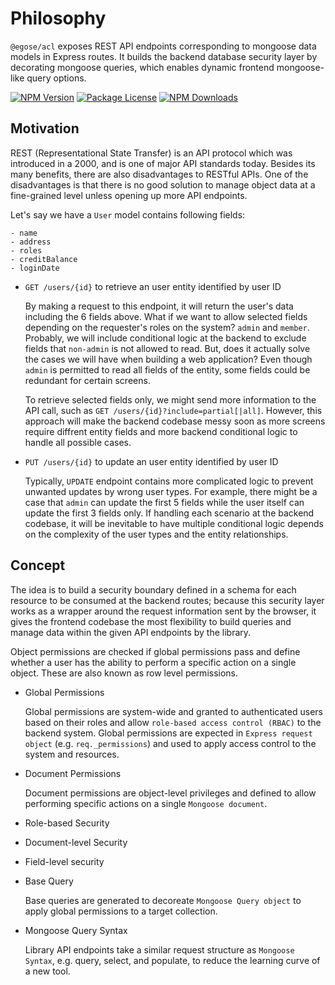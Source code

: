 # Philosophy

`@egose/acl` exposes REST API endpoints corresponding to mongoose data models in Express routes. It builds the backend database security layer by decorating mongoose queries, which enables dynamic frontend mongoose-like query options.

<a href="https://www.npmjs.com/package/@egose/acl" target="_blank"><img src="https://img.shields.io/npm/v/@egose/acl.svg" alt="NPM Version" /></a>
<a href="https://www.npmjs.com/package/@egose/acl" target="_blank"><img src="https://img.shields.io/npm/l/@egose/acl.svg" alt="Package License" /></a>
<a href="https://www.npmjs.com/package/@egose/acl" target="_blank"><img src="https://img.shields.io/npm/dm/@egose/acl.svg" alt="NPM Downloads" /></a>

## Motivation

REST (Representational State Transfer) is an API protocol which was introduced in a 2000, and is one of major API standards today.
Besides its many benefits, there are also disadvantages to RESTful APIs. One of the disadvantages is that there is no good solution to manage object data at a fine-grained level unless opening up more API endpoints.

Let's say we have a `User` model contains following fields:

    - name
    - address
    - roles
    - creditBalance
    - loginDate

- `GET /users/{id}` to retrieve an user entity identified by user ID

  By making a request to this endpoint, it will return the user's data including the 6 fields above. What if we want to allow selected fields depending on the requester's roles on the system? `admin` and `member`. Probably, we will include conditional logic at the backend to exclude fields that `non-admin` is not allowed to read. But, does it actually solve the cases we will have when building a web application? Even though `admin` is permitted to read all fields of the entity, some fields could be redundant for certain screens.

  To retrieve selected fields only, we might send more information to the API call, such as `GET /users/{id}?include=partial[|all]`. However, this approach will make the backend codebase messy soon as more screens require diffrent entity fields and more backend conditional logic to handle all possible cases.

- `PUT /users/{id}` to update an user entity identified by user ID

  Typically, `UPDATE` endpoint contains more complicated logic to prevent unwanted updates by wrong user types. For example, there might be a case that `admin` can update the first 5 fields while the user itself can update the first 3 fields only. If handling each scenario at the backend codebase, it will be inevitable to have multiple conditional logic depends on the complexity of the user types and the entity relationships.

## Concept

The idea is to build a security boundary defined in a schema for each resource to be consumed at the backend routes; because this security layer works as a wrapper around the request information sent by the browser, it gives the frontend codebase the most flexibility to build queries and manage data within the given API endpoints by the library.

Object permissions are checked if global permissions pass and define whether a user has the ability to perform a specific action on a single object. These are also known as row level permissions.

- Global Permissions

  Global permissions are system-wide and granted to authenticated users based on their roles and allow `role-based access control (RBAC)` to the backend system. Global permissions are expected in `Express request object` (e.g. `req._permissions`) and used to apply access control to the system and resources.

- Document Permissions

  Document permissions are object-level privileges and defined to allow performing specific actions on a single `Mongoose document`.

- Role-based Security

- Document-level Security

- Field-level security

- Base Query

  Base queries are generated to decoreate `Mongoose Query object` to apply global permissions to a target collection.

- Mongoose Query Syntax

  Library API endpoints take a similar request structure as `Mongoose Syntax`, e.g. query, select, and populate, to reduce the learning curve of a new tool.
